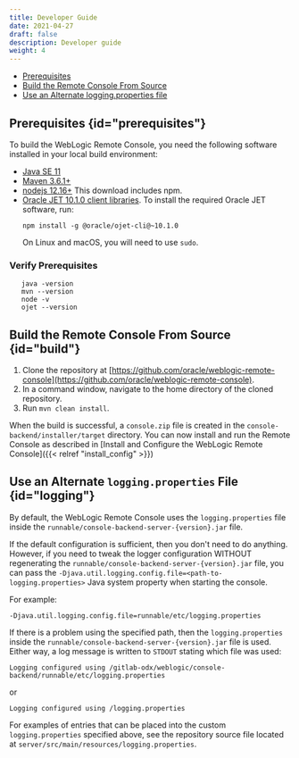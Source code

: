 ```yaml
---
title: Developer Guide
date: 2021-04-27
draft: false
description: Developer guide
weight: 4
---
```


- [Prerequisites](#prerequisites)
- [Build the Remote Console From Source](#build)
- [Use an Alternate logging.properties file](#logging)

## Prerequisites {id="prerequisites"}
To build the WebLogic Remote Console, you need the following software installed in your local build environment:
* [Java SE 11](https://www.oracle.com/java/technologies/javase-jdk11-downloads.html)
* [Maven 3.6.1+](https://maven.apache.org/download.cgi)
* [nodejs 12.16+](https://nodejs.org/en/download/) This download includes npm.
* [Oracle JET 10.1.0 client libraries](https://www.oracle.com/tools/downloads/jet-downloads.html). To install the required Oracle JET software, run:
   ```
   npm install -g @oracle/ojet-cli@~10.1.0
   ```
   On Linux and macOS, you will need to use `sudo`.

### Verify Prerequisites
```
   java -version
   mvn --version
   node -v
   ojet --version

```
## Build the Remote Console From Source {id="build"}
1. Clone the repository at [https://github.com/oracle/weblogic-remote-console](https://github.com/oracle/weblogic-remote-console).
1. In a command window, navigate to the home directory of the cloned repository.
2. Run `mvn clean install`.

When the build is successful, a `console.zip` file is created in the `console-backend/installer/target` directory. You can now install and run the Remote Console as described in [Install and Configure the WebLogic Remote Console]({{< relref "install_config" >}})


## Use an Alternate `logging.properties` File {id="logging"}
By default, the WebLogic Remote Console uses the `logging.properties` file inside the `runnable/console-backend-server-{version}.jar` file.

If the default configuration is sufficient, then you don't need to do anything. However, if you need to tweak the logger configuration WITHOUT regenerating the `runnable/console-backend-server-{version}.jar` file, you can pass the `-Djava.util.logging.config.file=<path-to-logging.properties>` Java system property when starting the console.

For example:
```
-Djava.util.logging.config.file=runnable/etc/logging.properties
```
If there is a problem using the specified path, then the `logging.properties` inside the `runnable/console-backend-server-{version}.jar` file is used. Either way, a log message is written to `STDOUT` stating which file was used:
```
Logging configured using /gitlab-odx/weblogic/console-backend/runnable/etc/logging.properties
```
or
```
Logging configured using /logging.properties
```

For examples of entries that can be placed into the custom `logging.properties` specified above, see the repository source file located at `server/src/main/resources/logging.properties`.
